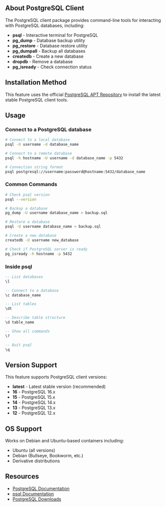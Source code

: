 ## About PostgreSQL Client

The PostgreSQL client package provides command-line tools for interacting with PostgreSQL databases, including:

- **psql** - Interactive terminal for PostgreSQL
- **pg_dump** - Database backup utility
- **pg_restore** - Database restore utility
- **pg_dumpall** - Backup all databases
- **createdb** - Create a new database
- **dropdb** - Remove a database
- **pg_isready** - Check connection status

## Installation Method

This feature uses the official [PostgreSQL APT Repository](https://www.postgresql.org/download/linux/ubuntu/) to install the latest stable PostgreSQL client tools.

## Usage

### Connect to a PostgreSQL database

```bash
# Connect to a local database
psql -U username -d database_name

# Connect to a remote database
psql -h hostname -U username -d database_name -p 5432

# Connection string format
psql postgresql://username:password@hostname:5432/database_name
```

### Common Commands

```bash
# Check psql version
psql --version

# Backup a database
pg_dump -U username database_name > backup.sql

# Restore a database
psql -U username database_name < backup.sql

# Create a new database
createdb -U username new_database

# Check if PostgreSQL server is ready
pg_isready -h hostname -p 5432
```

### Inside psql

```sql
-- List databases
\l

-- Connect to a database
\c database_name

-- List tables
\dt

-- Describe table structure
\d table_name

-- Show all commands
\?

-- Quit psql
\q
```

## Version Support

This feature supports PostgreSQL client versions:
- **latest** - Latest stable version (recommended)
- **16** - PostgreSQL 16.x
- **15** - PostgreSQL 15.x
- **14** - PostgreSQL 14.x
- **13** - PostgreSQL 13.x
- **12** - PostgreSQL 12.x

## OS Support

Works on Debian and Ubuntu-based containers including:
- Ubuntu (all versions)
- Debian (Bullseye, Bookworm, etc.)
- Derivative distributions

## Resources

- [PostgreSQL Documentation](https://www.postgresql.org/docs/)
- [psql Documentation](https://www.postgresql.org/docs/current/app-psql.html)
- [PostgreSQL Downloads](https://www.postgresql.org/download/)

